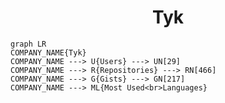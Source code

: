 <h1 align="center">Tyk</h1>

```mermaid
graph LR
COMPANY_NAME{Tyk}
COMPANY_NAME ---> U{Users} ---> UN[29]
COMPANY_NAME ---> R{Repositories} ---> RN[466]
COMPANY_NAME ---> G{Gists} ---> GN[217]
COMPANY_NAME ---> ML{Most Used<br>Languages}
```
